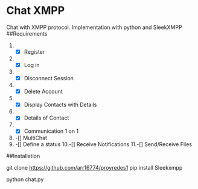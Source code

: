 # Chat XMPP
Chat with XMPP protocol. Implementation with python and SleekXMPP
##Requirements
1. -[x] Register
2. -[x] Log in
3. -[x] Disconnect Session
4. -[x] Delete Account
5. -[x] Display Contacts with Details
6. -[x] Details of Contact
7. -[x] Communication 1 on 1
8. -[]  MultiChat
9. -[]  Define a status
10.-[]  Receive Notifications
11.-[]  Send/Receive Files

##Installation

git clone https://github.com/arr16774/proyredes1
pip install Sleekxmpp

python chat.py
